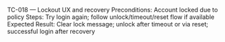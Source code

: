 TC-018 — Lockout UX and recovery
Preconditions: Account locked due to policy
Steps: Try login again; follow unlock/timeout/reset flow if available
Expected Result: Clear lock message; unlock after timeout or via reset; successful login after recovery